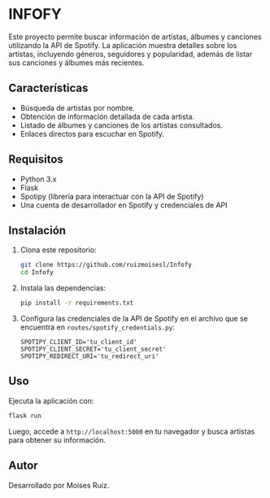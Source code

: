 # INFOFY

Este proyecto permite buscar información de artistas, álbumes y canciones utilizando la API de Spotify. La aplicación muestra detalles sobre los artistas, incluyendo géneros, seguidores y popularidad, además de listar sus canciones y álbumes más recientes.

## Características
- Búsqueda de artistas por nombre.
- Obtención de información detallada de cada artista.
- Listado de álbumes y canciones de los artistas consultados.
- Enlaces directos para escuchar en Spotify.

## Requisitos
- Python 3.x
- Flask
- Spotipy (librería para interactuar con la API de Spotify)
- Una cuenta de desarrollador en Spotify y credenciales de API

## Instalación
1. Clona este repositorio:
   ```bash
   git clone https://github.com/ruizmoisesl/Infofy
   cd Infofy
   ```
2. Instala las dependencias:
   ```bash
   pip install -r requirements.txt
   ```
3. Configura las credenciales de la API de Spotify en el archivo que se encuentra en `routes/spotify_credentials.py`:
   ```
   SPOTIPY_CLIENT_ID='tu_client_id'
   SPOTIPY_CLIENT_SECRET='tu_client_secret'
   SPOTIPY_REDIRECT_URI='tu_redirect_uri'
   ```

## Uso
Ejecuta la aplicación con:
```bash
flask run
```
Luego, accede a `http://localhost:5000` en tu navegador y busca artistas para obtener su información.

## Autor
Desarrollado por Moises Ruiz.

